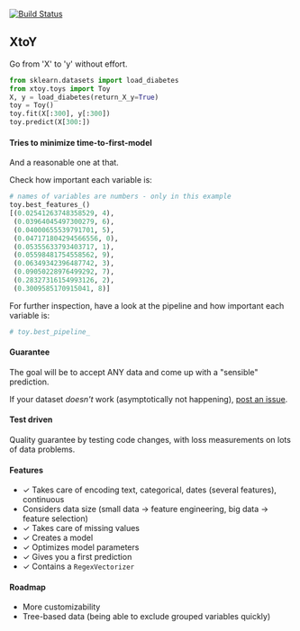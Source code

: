[![Build Status](https://travis-ci.org/kootenpv/xtoy.svg?branch=master)](https://travis-ci.org/kootenpv/xtoy)

## XtoY

Go from 'X' to 'y' without effort.

``` python
from sklearn.datasets import load_diabetes
from xtoy.toys import Toy
X, y = load_diabetes(return_X_y=True)
toy = Toy()
toy.fit(X[:300], y[:300])
toy.predict(X[300:])
```

#### Tries to minimize time-to-first-model

And a reasonable one at that.

Check how important each variable is:

```python
# names of variables are numbers - only in this example
toy.best_features_()
[(0.02541263748358529, 4),
 (0.03964045497300279, 6),
 (0.04000655539791701, 5),
 (0.047171804294566556, 0),
 (0.05355633793403717, 1),
 (0.05598481754558562, 9),
 (0.06349342396487742, 3),
 (0.09050228976499292, 7),
 (0.28327316154993126, 2),
 (0.3009585170915041, 8)]
```

For further inspection, have a look at the pipeline and how important each variable is:

```python
# toy.best_pipeline_
```

#### Guarantee

The goal will be to accept ANY data and come up with a "sensible" prediction.

If your dataset *doesn't* work (asymptotically not happening), [post an issue](https://github.com/kootenpv/xtoy/issues).

#### Test driven

Quality guarantee by testing code changes, with loss measurements on lots of data problems.

#### Features

- ✓ Takes care of encoding text, categorical, dates (several features), continuous
- Considers data size (small data -> feature engineering, big data -> feature selection)
- ✓ Takes care of missing values
- ✓ Creates a model
- ✓ Optimizes model parameters
- ✓ Gives you a first prediction
- ✓ Contains a `RegexVectorizer`

#### Roadmap

- More customizability
- Tree-based data (being able to exclude grouped variables quickly)

